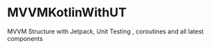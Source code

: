 # MVVMKotlinWithUT
MVVM Structure with Jetpack, Unit Testing , coroutines and all latest components
